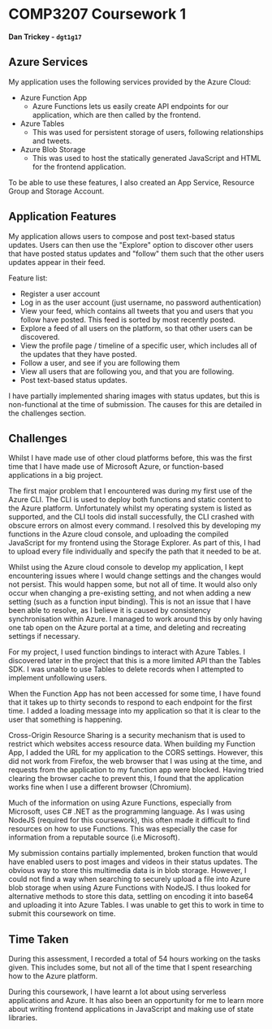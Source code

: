 # COMP3207 Coursework 1

**Dan Trickey - `dgt1g17`**

## Azure Services

My application uses the following services provided by the Azure Cloud:

- Azure Function App
    - Azure Functions lets us easily create API endpoints for our application, which are then called by the frontend.
- Azure Tables
    - This was used for persistent storage of users, following relationships and tweets.
- Azure Blob Storage
    - This was used to host the statically generated JavaScript and HTML for the frontend application.

To be able to use these features, I also created an App Service, Resource Group and Storage Account.

## Application Features

My application allows users to compose and post text-based status updates. Users can then use the "Explore" option to discover other users that have posted status updates and "follow" them such that the other users updates appear in their feed.

Feature list:

- Register a user account
- Log in as the user account (just username, no password authentication)
- View your feed, which contains all tweets that you and users that you follow have posted. This feed is sorted by most recently posted.
- Explore a feed of all users on the platform, so that other users can be discovered.
- View the profile page / timeline of a specific user, which includes all of the updates that they have posted.
- Follow a user, and see if you are following them
- View all users that are following you, and that you are following.
- Post text-based status updates.

I have partially implemented sharing images with status updates, but this is non-functional at the time of submission. The causes for this are detailed in the challenges section.

## Challenges

Whilst I have made use of other cloud platforms before, this was the first time that I have made use of Microsoft Azure, or function-based applications in a big project. 

The first major problem that I encountered was during my first use of the Azure CLI. The CLI is used to deploy both functions and static content to the Azure platform. Unfortunately whilst my operating system is listed as supported, and the CLI tools did install successfully, the CLI crashed with obscure errors on almost every command. I resolved this by developing my functions in the Azure cloud console, and uploading the compiled JavaScript for my frontend using the Storage Explorer. As part of this, I had to upload every file individually and specify the path that it needed to be at.

Whilst using the Azure cloud console to develop my application, I kept encountering issues where I would change settings and the changes would not persist. This would happen some, but not all of time. It would also only occur when changing a pre-existing setting, and not when adding a new setting (such as a function input binding). This is not an issue that I have been able to resolve, as I believe it is caused by consistency synchronisation within Azure. I managed to work around this by only having one tab open on the Azure portal at a time, and deleting and recreating settings if necessary.

For my project, I used function bindings to interact with Azure Tables. I discovered later in the project that this is a more limited API than the Tables SDK. I was unable to use Tables to delete records when I attempted to implement unfollowing users.

When the Function App has not been accessed for some time, I have found that it takes up to thirty seconds to respond to each endpoint for the first time. I added a loading message into my application so that it is clear to the user that something is happening.

Cross-Origin Resource Sharing is a security mechanism that is used to restrict which websites access resource data. When building my Function App, I added the URL for my application to the CORS settings. However, this did not work from Firefox, the web browser that I was using at the time, and requests from the application to my function app were blocked. Having tried clearing the browser cache to prevent this, I found that the application works fine when I use a different browser (Chromium). 

Much of the information on using Azure Functions, especially from Microsoft, uses C# .NET as the programming language. As I was using NodeJS (required for this coursework), this often made it difficult to find resources on how to use Functions. This was especially the case for information from a reputable source (i.e Microsoft). 

My submission contains partially implemented, broken function that would have enabled users to post images and videos in their status updates. The obvious way to store this multimedia data is in blob storage. However, I could not find a way when searching to securely upload a file into Azure blob storage when using Azure Functions with NodeJS. I thus looked for alternative methods to store this data, settling on encoding it into base64 and uploading it into Azure Tables. I was unable to get this to work in time to submit this coursework on time.


## Time Taken

During this assessment, I recorded a total of 54 hours working on the tasks given. This includes some, but not all of the time that I spent researching how to the Azure platform.

During this coursework, I have learnt a lot about using serverless applications and Azure. It has also been an opportunity for me to learn more about writing frontend applications in JavaScript and making use of state libraries.